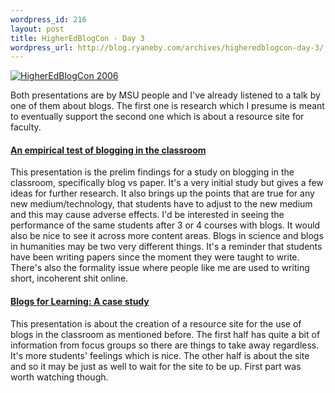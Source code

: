 ```yaml
--- 
wordpress_id: 216
layout: post
title: HigherEdBlogCon - Day 3
wordpress_url: http://blog.ryaneby.com/archives/higheredblogcon-day-3/
---
```

<a href="http://www.higheredblogcon.com/"><img src="http://www.higheredblogcon.com/images/hebc120x60.gif" border="0" alt="HigherEdBlogCon 2006"/></a>

Both presentations are by MSU people and I've already listened to a talk by one of them about blogs. The first one is research which I presume is meant to eventually support the second one which is about a resource site for faculty.

<h4><a href="http://www.higheredblogcon.com/index.php/an-empirical-test-of-blogging-in-the-classroom/">An empirical test of blogging in the classroom</a></h4>

This presentation is the prelim findings for a study on blogging in the classroom, specifically blog vs paper. It's a very initial study but gives a few ideas for further research. It also brings up the points that are true for any new medium/technology, that students have to adjust to the new medium and this may cause adverse effects. I'd be interested in seeing the performance of the same students after 3 or 4 courses with blogs. It would also be nice to see it across more content areas. Blogs in science and blogs in humanities may be two very different things. It's a reminder that students have been writing papers since the moment they were taught to write. There's also the formality issue where people like me are used to writing short, incoherent shit online.

<h4><a href="http://www.higheredblogcon.com/index.php/blogs-for-learning-a-case-study/">Blogs for Learning: A case study</a></h4>

This presentation is about the creation of a resource site for the use of blogs in the classroom as mentioned before. The first half has quite a bit of information from focus groups so there are things to take away regardless. It's more students' feelings which is nice. The other half is about the site and so it may be just as well to wait for the site to be up. First part was worth watching though.

